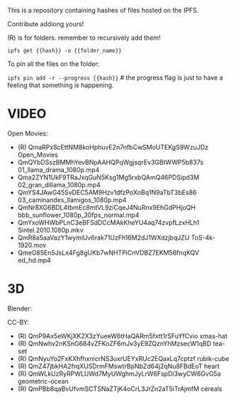 This is a repository containing hashes of files hosted on the IPFS.

Contribute addiong yours!

(R) is for folders. remember to recursively add them!

`ipfs get {{hash}} -o {{folder_name}}`

To pin all the files on the folder:

`ipfs pin add -r --progress {{hash}}` # the progress flag is just to have a feeling that something is happening.

# VIDEO
Open Movies:
- (R) QmaRPx8cEttNM8koHphuvE2n7nfbCwSMoUTEKgS9WzuJDz Open_Movies
- QmQYbDSszBMMhYevBNpAAHQPqWgjsqrEv3GBtWWP5b837s 01_llama_drama_1080p.mp4
- Qma2ZYN1UkF9TRaJxqGuN5Ksg1Mg5rxbQAmQ46PDSipd3M 02_gran_dillama_1080p.mp4
- QmYS4JAwG45SvDEC5AM9Hzv1dfzPoXoBq1N9aTbT3bEs86 03_caminandes_llamigos_1080p.mp4
- QmNr8XG6BDL4tbmEc8mtVL9ziCqeJ4NuRnx9EhGdPHjoQH bbb_sunflower_1080p_30fps_normal.mp4
- QmYxoWHWbPLnC3eBFSdDCcMAkKheYU4aq74zvpfLzxHLh1 Sintel.2010.1080p.mkv
- QmR8a5aaVazY1wymiUv6rak71UzFh16M2dJ1WXdzjbqJZU ToS-4k-1920.mov
- QmeG85En5JsLx4Fg8gUKb7wNHTPiCnVDBZ7EKM56fnqKQV ed_hd.mp4

# 3D
 Blender:

 CC-BY:
 - (R) QmP9Ax5eWKjXK2X3zYueeW6tHaQARm5fxtt1rSFuYfCvio xmas-hat
 - (R) QmNwhv2nKSnG684vZFKoZF6mJv3yE9ZQznYhMzsecW1qBD tea-set
 - (R) QmNyuYo2FxKXhfhxnicrNS3uxrUEYxRUc2EQaxLq7cptzf rubik-cube
 - (R) QmZ47jbkHA2frqXUSDrmFMswtrBpNbZd64j2qNu8FBdEoT heart
 - (R) QmWLkUzRyRPWLUWd7MyUWghmJyLrW6FspDi3wyCW6GvG5a geometric-ocean
 - (R) QmPBb8qaBvUfvmSCTSNaZTjK4oCrL3JrZn2aT5iTrAjmfM cereals
 
